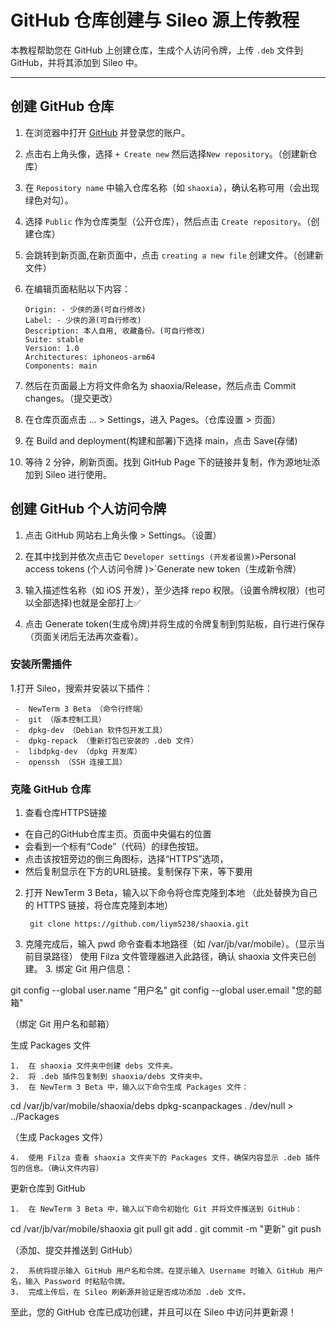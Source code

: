 # GitHub 仓库创建与 Sileo 源上传教程

本教程帮助您在 GitHub 上创建仓库，生成个人访问令牌，上传 `.deb` 文件到 GitHub，并将其添加到 Sileo 中。

---

## 创建 GitHub 仓库

1. 在浏览器中打开 [GitHub](https://github.com/) 并登录您的账户。
2. 点击右上角头像，选择 `+ Create new` 然后选择`New repository`。（创建新仓库）
3. 在 `Repository name` 中输入仓库名称（如 `shaoxia`），确认名称可用（会出现绿色对勾）。
4. 选择 `Public` 作为仓库类型（公开仓库），然后点击 `Create repository`。（创建仓库）
5. 会跳转到新页面,在新页面中，点击 `creating a new file` 创建文件。（创建新文件）
6. 在编辑页面粘贴以下内容：

   ```plaintext
   Origin: - 少侠的源(可自行修改)
   Label: - 少侠的源(可自行修改)
   Description: 本人自用, 收藏备份。(可自行修改)
   Suite: stable
   Version: 1.0
   Architectures: iphoneos-arm64
   Components: main

7.	然后在页面最上方将文件命名为 shaoxia/Release，然后点击 Commit changes。（提交更改）
8.	在仓库页面点击 ... > Settings，进入 Pages。（仓库设置 > 页面）
9.	在 Build and deployment(构建和部署)下选择 main，点击 Save(存储)
10.	等待 2 分钟，刷新页面。找到 GitHub Page 下的链接并复制，作为源地址添加到 Sileo 进行使用。

## 创建 GitHub 个人访问令牌

1.	点击 GitHub 网站右上角头像 > Settings。（设置）
2.	在其中找到并依次点击它 `Developer settings (开发者设置)>`Personal access tokens (个人访问令牌 )>`Generate new token（生成新令牌）

3.	输入描述性名称（如 iOS 开发），至少选择 repo 权限。（设置令牌权限）(也可以全部选择)也就是全部打上✅

4.	点击 Generate token(生成令牌)并将生成的令牌复制到剪贴板，自行进行保存（页面关闭后无法再次查看）。

### 安装所需插件
1.打开 Sileo，搜索并安装以下插件：

     -  NewTerm 3 Beta （命令行终端）
     -  git （版本控制工具）
     -  dpkg-dev （Debian 软件包开发工具）
     -  dpkg-repack （重新打包已安装的 .deb 文件）
     -  libdpkg-dev （dpkg 开发库）
     -  openssh （SSH 连接工具）

### 克隆 GitHub 仓库
1. 查看仓库HTTPS链接

 - 在自己的GitHub仓库主页。页面中央偏右的位置
 - 会看到一个标有“Code”（代码）的绿色按钮。
 - 点击该按钮旁边的倒三角图标，选择“HTTPS”选项，
 - 然后复制显示在下方的URL链接。复制保存下来，等下要用



2.	打开 NewTerm 3 Beta，输入以下命令将仓库克隆到本地
（此处替换为自己的 HTTPS 链接，将仓库克隆到本地）


         git clone https://github.com/liym5238/shaoxia.git


2.	克隆完成后，输入 pwd 命令查看本地路径（如 /var/jb/var/mobile）。（显示当前目录路径）
使用 Filza 文件管理器进入此路径，确认 shaoxia 文件夹已创建。
	3.	绑定 Git 用户信息：

git config --global user.name "用户名"
git config --global user.email "您的邮箱"

（绑定 Git 用户名和邮箱）

生成 Packages 文件

	1.	在 shaoxia 文件夹中创建 debs 文件夹。
	2.	将 .deb 插件包复制到 shaoxia/debs 文件夹中。
	3.	在 NewTerm 3 Beta 中，输入以下命令生成 Packages 文件：

cd /var/jb/var/mobile/shaoxia/debs
dpkg-scanpackages . /dev/null > ../Packages

（生成 Packages 文件）

	4.	使用 Filza 查看 shaoxia 文件夹下的 Packages 文件，确保内容显示 .deb 插件包的信息。（确认文件内容）

更新仓库到 GitHub

	1.	在 NewTerm 3 Beta 中，输入以下命令初始化 Git 并将文件推送到 GitHub：

cd /var/jb/var/mobile/shaoxia
git pull
git add .
git commit -m "更新"
git push

（添加、提交并推送到 GitHub）

	2.	系统将提示输入 GitHub 用户名和令牌。在提示输入 Username 时输入 GitHub 用户名，输入 Password 时粘贴令牌。
	3.	完成上传后，在 Sileo 刷新源并验证是否成功添加 .deb 文件。

至此，您的 GitHub 仓库已成功创建，并且可以在 Sileo 中访问并更新源！

